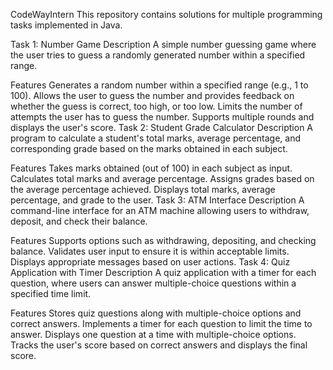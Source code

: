 CodeWayIntern
This repository contains solutions for multiple programming tasks implemented in Java.

Task 1: Number Game
Description
A simple number guessing game where the user tries to guess a randomly generated number within a specified range.

Features
Generates a random number within a specified range (e.g., 1 to 100).
Allows the user to guess the number and provides feedback on whether the guess is correct, too high, or too low.
Limits the number of attempts the user has to guess the number.
Supports multiple rounds and displays the user's score.
Task 2: Student Grade Calculator
Description
A program to calculate a student's total marks, average percentage, and corresponding grade based on the marks obtained in each subject.

Features
Takes marks obtained (out of 100) in each subject as input.
Calculates total marks and average percentage.
Assigns grades based on the average percentage achieved.
Displays total marks, average percentage, and grade to the user.
Task 3: ATM Interface
Description
A command-line interface for an ATM machine allowing users to withdraw, deposit, and check their balance.

Features
Supports options such as withdrawing, depositing, and checking balance.
Validates user input to ensure it is within acceptable limits.
Displays appropriate messages based on user actions.
Task 4: Quiz Application with Timer
Description
A quiz application with a timer for each question, where users can answer multiple-choice questions within a specified time limit.

Features
Stores quiz questions along with multiple-choice options and correct answers.
Implements a timer for each question to limit the time to answer.
Displays one question at a time with multiple-choice options.
Tracks the user's score based on correct answers and displays the final score.
